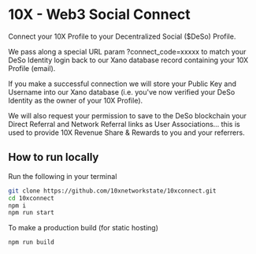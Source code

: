 # 10X - Web3 Social Connect
Connect your 10X Profile to your Decentralized Social ($DeSo) Profile.

We pass along a special URL param ?connect_code=xxxxx to match your DeSo Identity
login back to our Xano database record containing your 10X Profile (email).

If you make a successful connection we will store your Public Key and Username
into our Xano database (i.e. you've now verified your DeSo Identity as the owner
of your 10X Profile).

We will also request your permission to save to the DeSo blockchain your Direct
Referral and Network Referral links as User Associations... this is used to
provide 10X Revenue Share & Rewards to you and your referrers.

## How to run locally

Run the following in your terminal

```sh
git clone https://github.com/10xnetworkstate/10xconnect.git
cd 10xconnect
npm i
npm run start
```

To make a production build (for static hosting)

```sh
npm run build
```
